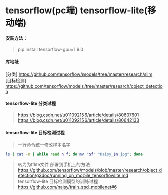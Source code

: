 # tensorflow(pc端)    tensorflow-lite(移动端)
#### 安装方法：
> pip install tensorflow-gpu=1.9.0

#### 库地址
[分类]  https://github.com/tensorflow/models/tree/master/research/slim<br>
[目标检测]  https://github.com/tensorflow/models/tree/master/research/object_detection

#### tensorflow-lite  分类过程  
> https://blog.csdn.net/u011092156/article/details/80607601<br>
> https://blog.csdn.net/u011092156/article/details/80642133

#### tensorflow-lite  目标检测过程
> 一行命令统一修改样本名字 <br>
```bash
ls | cat -n | while read n f; do mv "$f" "Daisy_$n.jpg"; done 
```
> 转为为tflite文件 部署到手机上的方法<br>
https://github.com/tensorflow/models/blob/master/research/object_detection/g3doc/running_on_mobile_tensorflowlite.md<br>
> tensorflow-lite 目标检测模型的训练过程<br>
https://github.com/naisy/train_ssd_mobilenet#6
